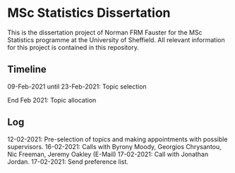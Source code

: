 # MSc Statistics Dissertation

This is the dissertation project of Norman FRM Fauster for the MSc Statistics programme at the University of Sheffield. All relevant information for this project is contained in this repository.


## Timeline
09-Feb-2021 until 23-Feb-2021: Topic selection

End Feb 2021: Topic allocation



## Log
12-02-2021: Pre-selection of topics and making appointments with possible supervisors.
16-02-2021: Calls with Byrony Moody, Georgios Chrysantou, Nic Freeman, Jeremy Oakley (E-Mail)
17-02-2021: Call with Jonathan Jordan.
17-02-2021: Send preference list.